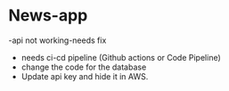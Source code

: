 # News-app

-api not working-needs fix
- needs ci-cd pipeline (Github actions or Code Pipeline)
- change the code for the database
- Update api key and hide it in AWS.

